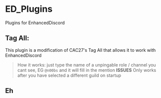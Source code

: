 # ED_Plugins
Plugins for EnhancedDiscord

## Tag All:
This plugin is a modification of CAC27's Tag All that allows it to work with EnhancedDiscord
>How it works: just type the name of a unpingable role / channel you cant see, EG `@n00bs` and it will fill in the mention
**ISSUES** 
Only works after you have selected a different guild on startup

## Eh
